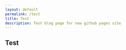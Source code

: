 ```yaml
---
layout: default
permalink: /test
title: Test
description: Test blog page for new github pages site 
---
```


## Test
